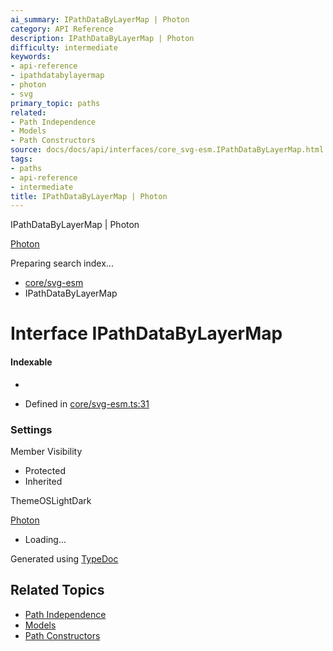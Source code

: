 ```yaml
---
ai_summary: IPathDataByLayerMap | Photon
category: API Reference
description: IPathDataByLayerMap | Photon
difficulty: intermediate
keywords:
- api-reference
- ipathdatabylayermap
- photon
- svg
primary_topic: paths
related:
- Path Independence
- Models
- Path Constructors
source: docs/docs/api/interfaces/core_svg-esm.IPathDataByLayerMap.html
tags:
- paths
- api-reference
- intermediate
title: IPathDataByLayerMap | Photon
---
```

IPathDataByLayerMap | Photon

[Photon](../index.md)




Preparing search index...

* [core/svg-esm](../modules/core_svg-esm.md)
* IPathDataByLayerMap

# Interface IPathDataByLayerMap

#### Indexable

* [layer: string]: string

* Defined in [core/svg-esm.ts:31](https://github.com/mwhite454/photon/blob/main/packages/photon/src/core/svg-esm.ts#L31)

### Settings

Member Visibility

* Protected
* Inherited

ThemeOSLightDark

[Photon](../index.md)

* Loading...

Generated using [TypeDoc](https://typedoc.org/)

## Related Topics

- [Path Independence](../index.md)
- [Models](../index.md)
- [Path Constructors](../index.md)
